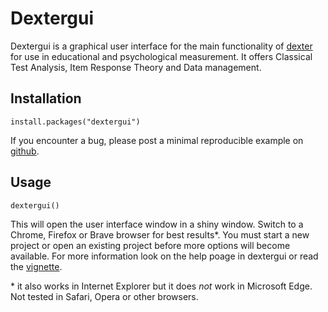 # Dextergui

Dextergui is a graphical user interface for the main functionality of [dexter](https://cran.r-project.org/package=dexter) for use in educational and psychological measurement. It offers Classical Test Analysis, Item Response Theory and Data management.

## Installation

```
install.packages("dextergui")
```

If you encounter a bug, please post a minimal reproducible example on [github](https://github.com/jessekps/dexter/issues).

## Usage

```
dextergui()
```

This will open the user interface window in a shiny window. Switch to a Chrome, Firefox or Brave browser for best results&ast;. You must start a new project or open an existing project before more options will become available. For more information look on the help poage in dextergui or read the [vignette](https://CRAN.R-project.org/package=dextergui/vignettes/dextergui.html). 

&ast; it also works in Internet Explorer but it does *not* work in Microsoft Edge. Not tested in Safari, Opera or other browsers.

